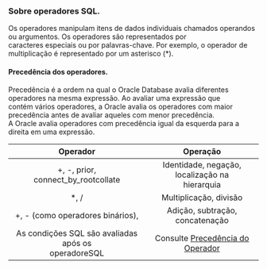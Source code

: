 ### Sobre operadores SQL.

Os operadores manipulam itens de dados individuais chamados operandos ou argumentos. Os operadores são representados por<br>
caracteres especiais ou por palavras-chave. Por exemplo, o operador de multiplicação é representado por um asterisco (\*).

#### Precedência dos operadores.

Precedência é a ordem na qual o Oracle Database avalia diferentes operadores na mesma expressão. Ao avaliar uma expressão que<br>
contém vários operadores, a Oracle avalia os operadores com maior precedência antes de avaliar aqueles com menor precedência.<br>
A Oracle avalia operadores com precedência igual da esquerda para a direita em uma expressão.

|                      **Operador**                       |                                                                                **Operação**                                                                                 |
| :-----------------------------------------------------: | :-------------------------------------------------------------------------------------------------------------------------------------------------------------------------: |
|         +, -, prior,<br>connect_by_rootcollate          |                                                             Identidade, negação, localização na <br>hierarquia                                                              |
|                          \*, /                          |                                                                           Multiplicação, divisão                                                                            |
|            +, - (como operadores binários),             |                                                                       Adição, subtração, concatenação                                                                       |
| As condições SQL são avaliadas após os <br>operadoreSQL | Consulte [Precedência do Operador](https://docs.oracle.com/en/database/oracle/oracle-database/19/sqlrf/About-SQL-Conditions.html#GUID-65B103FE-C00C-46A3-8173-A731DBF62C80) |
